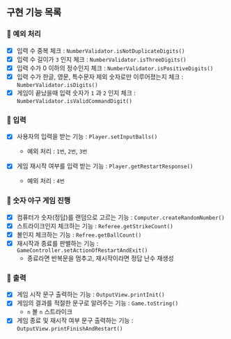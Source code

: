 ## 구현 기능 목록

### 🔗 예외 처리
- [x] 입력 수 중복 체크 : `NumberValidator.isNotDuplicateDigits()`
- [x] 입력 수 길이가 `3` 인지 체크 : `NumberValidator.isThreeDigits()`
- [x] 입력 수가 0 이하의 정수인지 체크 : `NumberValidator.isPositiveDigits()`
- [x] 입력 수가 한글, 영문, 특수문자 제외 숫자로만 이루어졌는지 체크 : `NumberValidator.isDigits()`
- [x] 게임이 끝났을때 입력 숫자가 `1` 과 `2` 인지 체크 : `NumberValidator.isValidCommandDigit()`

### 🔗 입력
- [x] 사용자의 입력을 받는 기능 : `Player.setInputBalls()`
   + 예외 처리 : `1번`, `2번`, `3번`
  
- [x] 게임 재시작 여부를 입력 받는 기능 : `Player.getRestartResponse()`
   + 예외 처리 : `4번`

### 🔗 숫자 야구 게임 진행 
- [x] 컴퓨터가 숫자(정답)를 랜덤으로 고르는 기능 : `Computer.createRandomNumber()`
- [x] 스트라이크인지 체크하는 기능 : `Referee.getStrikeCount()`
- [x] 볼인지 체크하는 기능 : `Refree.getBallCount()`
- [x] 재시작과 종료를 판별하는 기능 : `GameController.setActionOfRestartAndExit()`
   + 종료라면 반복문을 멈추고, 재시작이라면 정답 난수 재생성

### 🔗 출력
- [x] 게임 시작 문구 출력하는 기능 : `OutputView.printInit()`
- [x] 게임의 결과를 적절한 문구로 알려주는 기능 : `Game.toString()`
   + `n` 볼 `n` 스트라이크
- [x] 게임 종료 및 재시작 여부 문구 출력하는 기능 : `OutputView.printFinishAndRestart()`